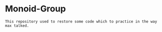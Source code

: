# Monoid-Group
    This repository used to restore some code which to practice in the way max talked.